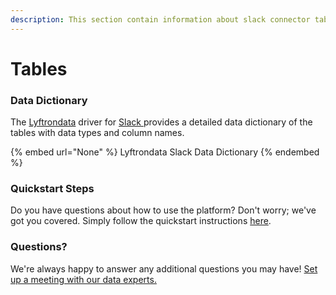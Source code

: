 ```yaml
---
description: This section contain information about slack connector tables information
---
```


# Tables

### Data Dictionary

The [Lyftrondata](https://www.lyftrondata.com/) driver for [Slack](None/)[ ](https://www.lyftrondata.com/integration/slack/)provides a detailed data dictionary of the tables with data types and column names.

{% embed url="None" %}
Lyftrondata Slack Data Dictionary
{% endembed %}

### Quickstart Steps

Do you have questions about how to use the platform? Don't worry; we've got you covered. Simply follow the quickstart instructions [here](../README.md).

### Questions? <a href="#questions" id="questions"></a>

We're always happy to answer any additional questions you may have! [Set up a meeting with our data experts.](https://www.lyftrondata.com/book-a-meeting/)

